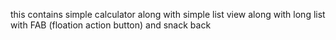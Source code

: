 this contains simple calculator along with simple list view along with long list with FAB (floation action button) and snack back
